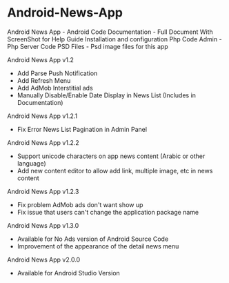 # Android-News-App
Android News App - Android Code
Documentation - Full Document With ScreenShot for Help Guide Installation and configuration
Php Code Admin - Php Server Code
PSD Files - Psd image files for this app

Android News App v1.2

- Add Parse Push Notification
- Add Refresh Menu
- Add AdMob Interstitial ads
- Manually Disable/Enable Date Display in News List (Includes in Documentation)

Android News App v1.2.1

- Fix Error News List Pagination in Admin Panel

Android News App v1.2.2

- Support unicode characters on app news content (Arabic or other language)
- Add new content editor to allow add link, multiple image, etc in news content

Android News App v1.2.3

- Fix problem AdMob ads don't want show up
- Fix issue that users can't change the application package name

Android News App v1.3.0

- Available for No Ads version of Android Source Code
- Improvement of the appearance of the detail news menu

Android News App v2.0.0

- Available for Android Studio Version
